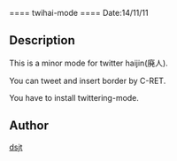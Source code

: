 ==== twihai-mode ====
Date:14/11/11

## Description
This is a minor mode for twitter haijin(廃人).

You can tweet and insert border by C-RET.

You have to install twittering-mode.


## Author

[dsjt](https://github.com/dsjt)
